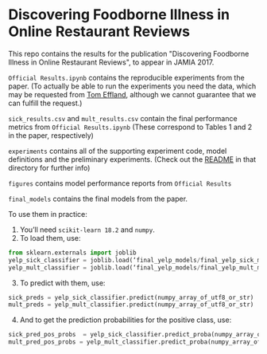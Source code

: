 # Discovering Foodborne Illness in Online Restaurant Reviews

This repo contains the results for the publication "Discovering Foodborne Illness in Online Restaurant Reviews", to appear in JAMIA 2017.

`Official Results.ipynb` contains the reproducible experiments from the paper. (To actually be able to run the experiments you need the data, which may be requested from [Tom Effland](mailto:teffland.cs.columbia.edu), although we cannot guarantee that we can fulfill the request.)

`sick_results.csv` and `mult_results.csv` contain the final performance metrics from `Official Results.ipynb` (These correspond to Tables 1 and 2 in the paper, respectively)

`experiments`  contains all of the supporting experiment code, model definitions and the preliminary experiments. (Check out the [README](experiments/README.md) in that directory for further info)

`figures` contains model performance reports from `Official Results`

`final_models` contains the final models from the paper.

To use them in practice:

1. You’ll need `scikit-learn 18.2` and `numpy`.
2. To load them, use:

```python
from sklearn.externals import joblib
yelp_sick_classifier = joblib.load(‘final_yelp_models/final_yelp_sick_model.gz’)
yelp_mult_classifier = joblib.load(‘final_yelp_models/final_yelp_mult_model.gz’)
```

3. To predict with them, use:

```python
sick_preds = yelp_sick_classifier.predict(numpy_array_of_utf8_or_str) 
mult_preds = yelp_mult_classifier.predict(numpy_array_of_utf8_or_str)
```

4. And to get the prediction probabilities for the positive class, use:

```python
sick_pred_pos_probs  = yelp_sick_classifier.predict_proba(numpy_array_of_utf8_or_str)[:,1]
mult_pred_pos_probs = yelp_mult_classifier.predict_proba(numpy_array_of_utf8_or_str)[:,1]
```

